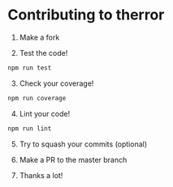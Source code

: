 # Contributing to therror

1. Make a fork

2. Test the code!
  ```sh
  npm run test
  ```

3. Check your coverage!
  ```sh
  npm run coverage
  ```

4. Lint your code!
  ```sh
  npm run lint
  ```

5. Try to squash your commits (optional)

6. Make a PR to the master branch

7. Thanks a lot!
